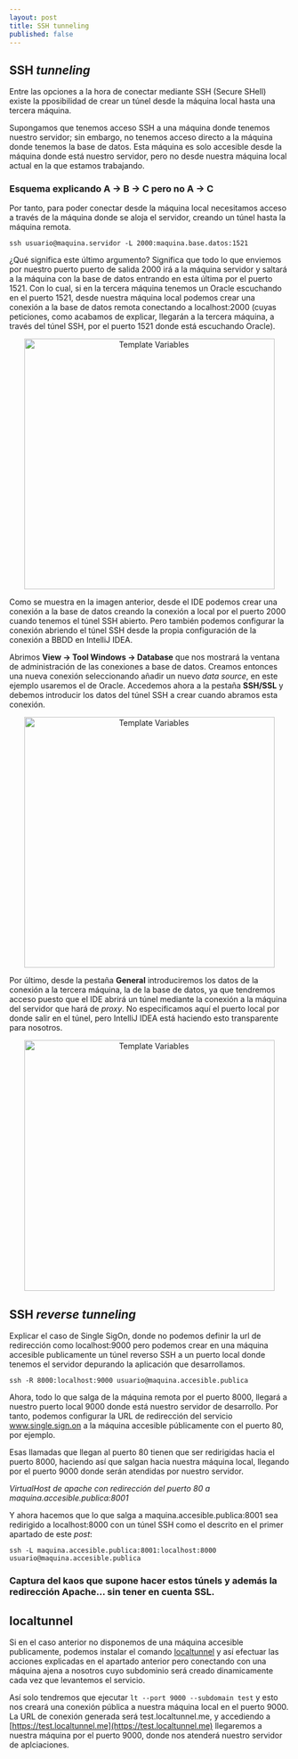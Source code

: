 ```yaml
---
layout: post
title: SSH tunneling
published: false
---
```

## SSH _tunneling_

Entre las opciones a la hora de conectar mediante SSH (Secure SHell) existe la pposibilidad de crear un túnel desde la máquina local hasta una tercera máquina.

Supongamos que tenemos acceso SSH a una máquina donde tenemos nuestro servidor; sin embargo, no tenemos acceso directo a la máquina donde tenemos la base de datos. Esta máquina es solo accesible desde la máquina donde está nuestro servidor, pero no desde nuestra máquina local actual en la que estamos trabajando.

### Esquema explicando A -> B -> C pero no A -> C

Por tanto, para poder conectar desde la máquina local necesitamos acceso a través de la máquina donde se aloja el servidor, creando un túnel hasta la máquina remota.

`ssh usuario@maquina.servidor -L 2000:maquina.base.datos:1521`

¿Qué significa este último argumento? Significa que todo lo que enviemos por nuestro puerto puerto de salida 2000 irá a la máquina servidor y saltará a la máquina con la base de datos entrando en esta última por el puerto 1521. Con lo cual, si en la tercera máquina tenemos un Oracle escuchando en el puerto 1521, desde nuestra máquina local podemos crear una conexión a la base de datos remota conectando a localhost:2000 (cuyas peticiones, como acabamos de explicar, llegarán a la tercera máquina, a través del túnel SSH, por el puerto 1521 donde está escuchando Oracle).

<center><img src="{{ site.baseurl }}/images/ssh_1.png" alt="Template Variables" width="450"></center>

Como se muestra en la imagen anterior, desde el IDE podemos crear una conexión a la base de datos creando la conexión a local por el puerto 2000 cuando tenemos el túnel SSH abierto. Pero también podemos configurar la conexión abriendo el túnel SSH desde la propia configuración de la conexión a BBDD en IntelliJ IDEA.

Abrimos **View -> Tool Windows -> Database** que nos mostrará la ventana de administración de las conexiones a base de datos. Creamos entonces una nueva conexión seleccionando añadir un nuevo _data source_, en este ejemplo usaremos el de Oracle. Accedemos ahora a la pestaña **SSH/SSL** y debemos introducir los datos del túnel SSH a crear cuando abramos esta conexión.

<center><img src="{{ site.baseurl }}/images/ssh_2.png" alt="Template Variables" width="450"></center>

Por último, desde la pestaña **General** introduciremos los datos de la conexión a la tercera máquina, la de la base de datos, ya que tendremos acceso puesto que el IDE abrirá un túnel mediante la conexión a la máquina del servidor que hará de _proxy_. No especificamos aquí el puerto local por donde salir en el túnel, pero IntelliJ IDEA está haciendo esto transparente para nosotros.

<center><img src="{{ site.baseurl }}/images/ssh_3.png" alt="Template Variables" width="450"></center>

## SSH _reverse tunneling_

Explicar el caso de Single SigOn, donde no podemos definir la url de redirección como localhost:9000 pero podemos crear en una máquina accesible publicamente un túnel reverso SSH a un puerto local donde tenemos el servidor depurando la aplicación que desarrollamos.

`ssh -R 8000:localhost:9000 usuario@maquina.accesible.publica`

Ahora, todo lo que salga de la máquina remota por el puerto 8000, llegará a nuestro puerto local 9000 donde está nuestro servidor de desarrollo. Por tanto, podemos configurar la URL de redirección del servicio www.single.sign.on a la máquina accesible públicamente con el puerto 80, por ejemplo.

Esas llamadas que llegan al puerto 80 tienen que ser redirigidas hacia el puerto 8000, haciendo así que salgan hacia nuestra máquina local, llegando por el puerto 9000 donde serán atendidas por nuestro servidor. 

_VirtualHost de apache con redirección del puerto 80 a maquina.accesible.publica:8001_

Y ahora hacemos que lo que salga a maquina.accesible.publica:8001 sea redirigido a localhost:8000 con un túnel SSH como el descrito en el primer apartado de este _post_:

`ssh -L maquina.accesible.publica:8001:localhost:8000 usuario@maquina.accesible.publica`

### Captura del kaos que supone hacer estos túnels y además la redirección Apache... sin tener en cuenta SSL.

## localtunnel

Si en el caso anterior no disponemos de una máquina accesible publicamente, podemos instalar el comando [localtunnel](https://localtunnel.github.io/www/) y así efectuar las acciones explicadas en el apartado anterior pero conectando con una máquina ajena a nosotros cuyo subdominio será creado dinamicamente cada vez que levantemos el servicio.

Así solo tendremos que ejecutar `lt --port 9000 --subdomain test` y esto nos creará una conexión pública a nuestra máquina local en el puerto 9000. La URL de conexión generada será test.localtunnel.me, y accediendo a [https://test.localtunnel.me](https://test.localtunnel.me) llegaremos a nuestra máquina por el puerto 9000, donde nos atenderá nuestro servidor de aplciaciones.
